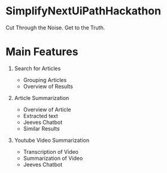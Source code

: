 # SimplifyNextUiPathHackathon
Cut Through the Noise. Get to the Truth.

# Main Features
1. Search for Articles
   - Grouping Articles
   - Overview of Results
    
2. Article Summarization
   - Overview of Article
   - Extracted text
   - Jeeves Chatbot
   - Similar Results

4. Youtube Video Summarization
   - Transcription of Video
   - Summarization of Video
   - Jeeves Chatbot
